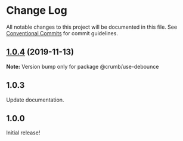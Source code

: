 # Change Log

All notable changes to this project will be documented in this file.
See [Conventional Commits](https://conventionalcommits.org) for commit guidelines.

## [1.0.4](https://github.com/mskelton/crumbs/compare/@crumb/use-debounce@1.0.3...@crumb/use-debounce@1.0.4) (2019-11-13)

**Note:** Version bump only for package @crumb/use-debounce





## 1.0.3

Update documentation.

## 1.0.0

Initial release!
